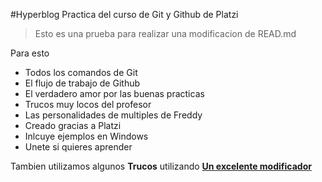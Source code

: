 #Hyperblog
Practica del curso de Git y Github de Platzi
>Esto es una prueba para realizar una modificacion de READ.md

Para esto
* Todos los comandos de Git
* El flujo de trabajo de Github
* El verdadero amor por las buenas practicas
* Trucos muy locos del profesor
* Las personalidades de multiples de Freddy
* Creado gracias a Platzi
* Inlcuye ejemplos en Windows
* Unete si quieres aprender

Tambien utilizamos algunos **Trucos** utilizando [**Un excelente modificador**](https://pandao.github.io/editor.md/en.html)
